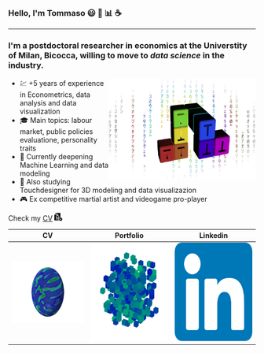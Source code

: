### Hello, I'm Tommaso :smiley: :rainbow: :bar_chart: :coffee:
___
### I'm a postdoctoral researcher in economics at the Universtity of Milan, Bicocca, willing to move to ***data science*** in the industry. 
<img align="right" width="300" height="205" src="https://github.com/tommella90/tommella90/blob/main/images/mylogo2.png">

* :chart: +5 years of experience in Econometrics, data analysis and data visualization 
* :mortar_board: Main topics: labour market, public policies evaluatione, personality traits 
* :milky_way: Currently deepening Machine Learning and data modeling
* :art: Also studying Touchdesigner for 3D modeling and data visualizazion 
* :video_game: Ex competitive martial artist and videogame pro-player


Check my [CV](https://github.com/tommella90/CV/blob/main/CV_RAMELLA.0.png) [![CV](https://github.com/tommella90/tommella90/blob/main/images/cv1.png)](https://github.com/tommella90/CV/blob/main/CV_RAMELLA.0.png)


| CV                         |   Portfolio                  |Linkedin                     |
|----------------------------|------------------------------|-----------------------------|
|<img src="https://github.com/tommella90/tommella90/blob/main/images/sphere_inst2.png" width="200" height="125">      |<img src="https://github.com/tommella90/tommella90/blob/main/images/pf.png" width="200" height="200">   |<img src="https://github.com/tommella90/tommella90/blob/main/images/linkedin.png" width="200" height="200">      |
